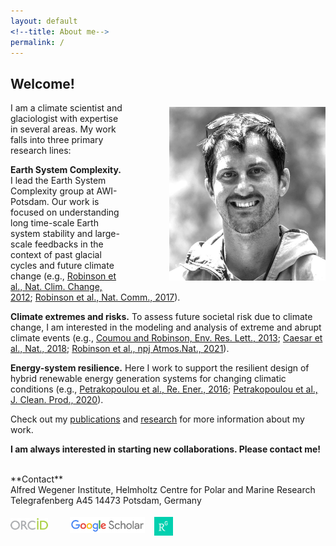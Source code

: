 ```yaml
---
layout: default
<!--title: About me-->
permalink: /
---
```


<h2>Welcome!</h2>

<img src="files/figs/alex_profile_bw_cropped.jpg" alt="Alexander Robinson" width="250px" style="float: right;margin-left: 70px;margin-top: 7px;margin-bottom: 5px">

I am a climate scientist and glaciologist with expertise in several areas. My work falls into three primary research lines:

**Earth System Complexity.**
I lead the Earth System Complexity group at AWI-Potsdam. Our work is focused on understanding long time-scale Earth system stability and large-scale feedbacks in the context of past glacial cycles and future climate change (e.g., 
<a href="https://www.nature.com/articles/nclimate1449" target="_blank">Robinson et al., Nat. Clim. Change, 2012</a>; 
<a href="https://www.nature.com/articles/ncomms16008" target="_blank">Robinson et al., Nat. Comm., 2017</a>).

**Climate extremes and risks.**
To assess future societal risk due to climate change, I am interested in the modeling and analysis of extreme and abrupt climate events (e.g., 
<a href="https://iopscience.iop.org/article/10.1088/1748-9326/8/3/034018" target="_blank">Coumou and Robinson, Env. Res. Lett., 2013</a>; 
<a href="https://www.nature.com/articles/s41586-018-0006-5" target="_blank">Caesar et al., Nat., 2018</a>; 
<a href="https://www.nature.com/articles/s41586-018-0006-5" target="_blank">Robinson et al., npj Atmos.Nat., 2021</a>).

**Energy-system resilience.**
Here I work to support the resilient design of hybrid renewable energy generation systems for changing climatic conditions (e.g., 
<a href="https://www.sciencedirect.com/science/article/abs/pii/S0960148116304414?via%3Dihub" target="_blank">Petrakopoulou et al., Re. Ener., 2016</a>; 
<a href="https://www.sciencedirect.com/science/article/abs/pii/S0959652620328614?via%3Dihub" target="_blank">Petrakopoulou et al., J. Clean. Prod., 2020</a>).

Check out my [publications](publications/) and [research](research/) for more information about my work.

<b>I am always interested in starting new collaborations. Please contact me!</b><br/>


<br>
**Contact**<br>
Alfred Wegener Institute, Helmholtz Centre for Polar and Marine Research    
Telegrafenberg A45  
14473 Potsdam, Germany  

[<img src="/files/orcid-logo.png" alt="Alexander Robinson" width="60px" style="float: left;margin-right: 35px;margin-top: 6px;margin-bottom: 0px;">](http://orcid.org/0000-0003-3519-5293)
[<img src="/files/Scholar.png" alt="Alexander Robinson" width="120px" style="float: left;margin-right:15px;margin-top: 4px;margin-bottom: 0px;">](https://scholar.google.es/citations?user=3cU6ewMAAAAJ&amp;hl=en)
[<img src="/files/researchgate-dss.png" alt="Alexander Robinson" width="30px" style="float: left;margin-right: 0px;margin-top: 4px;margin-bottom: 0px;">](https://www.researchgate.net/profile/Alexander-Robinson-8)
